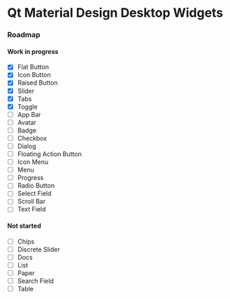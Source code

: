 # Qt Material Design Desktop Widgets

### Roadmap

#### Work in progress

- [x] Flat Button
- [x] Icon Button
- [x] Raised Button
- [x] Slider
- [x] Tabs
- [x] Toggle
- [ ] App Bar
- [ ] Avatar
- [ ] Badge
- [ ] Checkbox
- [ ] Dialog
- [ ] Floating Action Button
- [ ] Icon Menu
- [ ] Menu
- [ ] Progress
- [ ] Radio Button
- [ ] Select Field
- [ ] Scroll Bar
- [ ] Text Field

#### Not started

- [ ] Chips
- [ ] Discrete Slider
- [ ] Docs
- [ ] List
- [ ] Paper
- [ ] Search Field
- [ ] Table

